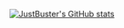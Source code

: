 [![JustBuster's GitHub stats](https://github-readme-stats.vercel.app/api?username=justbuster)](https://github.com/justbuster/github-readme-stats)
